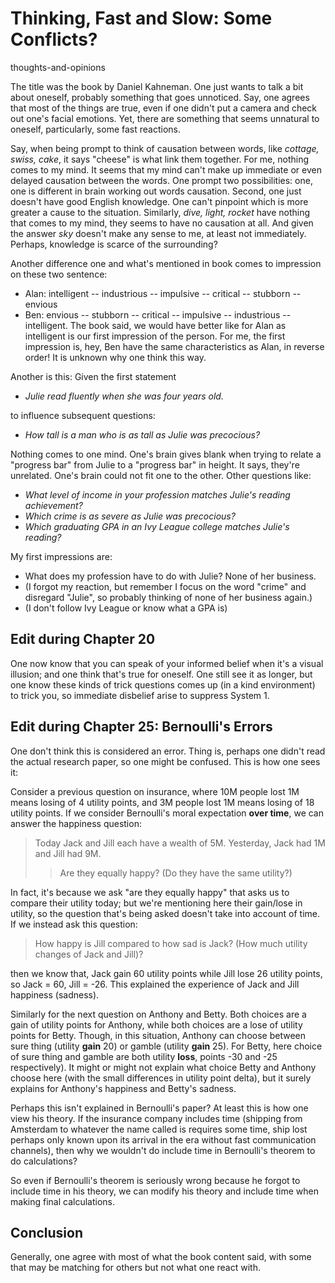 # Thinking, Fast and Slow: Some Conflicts?
thoughts-and-opinions

The title was the book by Daniel Kahneman. One just wants to talk a bit about oneself, probably something that goes unnoticed. Say, one agrees that most of the things are true, even if one didn't put a camera and check out one's facial emotions. Yet, there are something that seems unnatural to oneself, particularly, some fast reactions. 

Say, when being prompt to think of causation between words, like _cottage, swiss, cake_, it says "cheese" is what link them together. For me, nothing comes to my mind. It seems that my mind can't make up immediate or even delayed causation between the words. 
One prompt two possibilities: one, one is different in brain working out words causation. Second, one just doesn't have good English knowledge. One can't pinpoint which is more greater a cause to the situation. 
Similarly, _dive, light, rocket_ have nothing that comes to my mind, they seems to have no causation at all. And given the answer _sky_ doesn't make any sense to me, at least not immediately. 
Perhaps, knowledge is scarce of the surrounding? 

Another difference one and what's mentioned in book comes to impression on these two sentence: 
- Alan: intelligent -- industrious -- impulsive -- critical -- stubborn -- envious
- Ben: envious -- stubborn -- critical -- impulsive -- industrious -- intelligent.
The book said, we would have better like for Alan as intelligent is our first impression of the person. For me, the first impression is, hey, Ben have the same characteristics as Alan, in reverse order! It is unknown why one think this way. 

Another is this: Given the first statement
- _Julie read fluently when she was four years old._

to influence subsequent questions: 
- _How tall is a man who is as tall as Julie was precocious?_

Nothing comes to one mind. One's brain gives blank when trying to relate a "progress bar" from Julie to a "progress bar" in height. It says, they're unrelated. 
One's brain could not fit one to the other. 
Other questions like: 
- _What level of income in your profession matches Julie's reading achievement?_
- _Which crime is as severe as Julie was precocious?_
- _Which graduating GPA in an Ivy League college matches Julie's reading?_

My first impressions are: 
- What does my profession have to do with Julie? None of her business. 
- (I forgot my reaction, but remember I focus on the word "crime" and disregard "Julie", so probably thinking of none of her business again.)
- (I don't follow Ivy League or know what a GPA is)

## Edit during Chapter 20
One now know that you can speak of your informed belief when it's a visual illusion; and one think that's true for oneself. One still see it as longer, but one know these kinds of trick questions comes up (in a kind environment) to trick you, so immediate disbelief arise to suppress System 1. 

## Edit during Chapter 25: Bernoulli's Errors
One don't think this is considered an error. Thing is, perhaps one didn't read the actual research paper, so one might be confused. This is how one sees it: 

Consider a previous question on insurance, where 10M people lost 1M means losing of 4 utility points, and 3M people lost 1M means losing of 18 utility points. If we consider Bernoulli's moral expectation **over time**, we can answer the happiness question: 


> Today Jack and Jill each have a wealth of 5M.
Yesterday, Jack had 1M and Jill had 9M.
>> Are they equally happy? (Do they have the same utility?)


In fact, it's because we ask "are they equally happy" that asks us to compare their utility today; but we're mentioning here their gain/lose in utility, so the question that's being asked doesn't take into account of time. If we instead ask this question: 

> How happy is Jill compared to how sad is Jack? (How much utility changes of Jack and Jill)? 


then we know that, Jack gain 60 utility points while Jill lose 26 utility points, so Jack = 60, Jill = -26. This explained the experience of Jack and Jill happiness (sadness). 

Similarly for the next question on Anthony and Betty. Both choices are a gain of utility points for Anthony, while both choices are a lose of utility points for Betty. 
Though, in this situation, Anthony can choose between sure thing (utility **gain** 20) or gamble (utility **gain** 25). For Betty, here choice of sure thing and gamble are both utility **loss**, points -30 and -25 respectively). It might or might not explain what choice Betty and Anthony choose here (with the small differences in utility point delta), but it surely explains for Anthony's happiness and Betty's sadness. 

Perhaps this isn't explained in Bernoulli's paper? At least this is how one view his theory. If the insurance company includes time (shipping from Amsterdam to whatever the name called is requires some time, ship lost perhaps only known upon its arrival in the era without fast communication channels), then why we wouldn't do include time in Bernoulli's theorem to do calculations? 

So even if Bernoulli's theorem is seriously wrong because he forgot to include time in his theory, we can modify his theory and include time when making final calculations. 

## Conclusion
Generally, one agree with most of what the book content said, with some that may be matching for others but not what one react with. 
